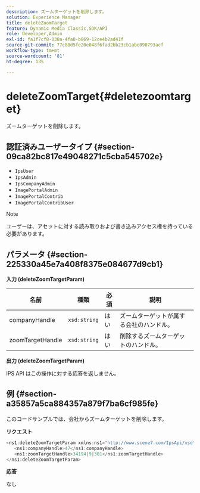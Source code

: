 ```yaml
---
description: ズームターゲットを削除します。
solution: Experience Manager
title: deleteZoomTarget
feature: Dynamic Media Classic,SDK/API
role: Developer,Admin
exl-id: fa1f7cf8-038a-4fa8-b869-12ce4b2ad41f
source-git-commit: 77c88d5fe20e048f6fad2bb23cb1abe090793acf
workflow-type: tm+mt
source-wordcount: '81'
ht-degree: 13%

---
```


# deleteZoomTarget{#deletezoomtarget}

ズームターゲットを削除します。

## 認証済みユーザータイプ {#section-09ca82bc817e49048271c5cba545702e}

* `IpsUser`
* `IpsAdmin`
* `IpsCompanyAdmin`
* `ImagePortalAdmin`
* `ImagePortalContrib`
* `ImagePortalContribUser`

>[!NOTE]
>
>ユーザーは、アセットに対する読み取りおよび書き込みアクセス権を持っている必要があります。

## パラメータ {#section-225330a45e7a408f8375e084677d9cb1}

**入力 (deleteZoomTargetParam)**

| 名前 | 種類 | 必須 | 説明 |
|---|---|---|---|
| companyHandle | `xsd:string` | はい | ズームターゲットが属する会社のハンドル。 |
| zoomTargetHandle | `xsd:string` | はい | 削除するズームターゲットのハンドル。 |

**出力 (deleteZoomTargetParam)**

IPS API はこの操作に対する応答を返しません。

## 例 {#section-a35857a5ca884357a879f7ba6cf985fe}

このコードサンプルでは、会社からズームターゲットを削除します。

**リクエスト**

```java
<ns1:deleteZoomTargetParam xmlns:ns1="http://www.scene7.com/IpsApi/xsd">
   <ns1:companyHandle>47</ns1:companyHandle>
   <ns1:zoomTargetHandle>34194|9|301</ns1:zoomTargetHandle>
</ns1:deleteZoomTargetParam>
```

**応答**

なし

